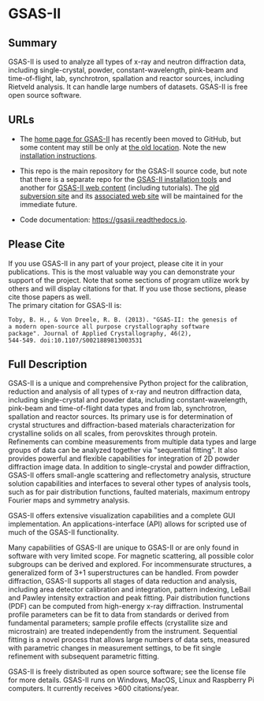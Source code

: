 # GSAS-II

<!--   commented out for now

[![Actions Status][actions-badge]][actions-link]
[![Documentation Status][rtd-badge]][rtd-link]

[![PyPI version][pypi-version]][pypi-link]
[![Conda-Forge][conda-badge]][conda-link]
[![PyPI platforms][pypi-platforms]][pypi-link]

[![GitHub Discussion][github-discussions-badge]][github-discussions-link]
--!>

<!-- SPHINX-START -->

<!-- prettier-ignore-start -->
[actions-badge]:            https://github.com/AdvancedPhotonSource/GSAS-II/workflows/CI/badge.svg
[actions-link]:             https://github.com/AdvancedPhotonSource/GSAS-II/actions
[conda-badge]:              https://img.shields.io/conda/vn/conda-forge/GSAS-II
[conda-link]:               https://github.com/conda-forge/GSAS-II-feedstock
[github-discussions-badge]: https://img.shields.io/static/v1?label=Discussions&message=Ask&color=blue&logo=github
[github-discussions-link]:  https://github.com/AdvancedPhotonSource/GSAS-II/discussions
[pypi-link]:                https://pypi.org/project/GSAS-II/
[pypi-platforms]:           https://img.shields.io/pypi/pyversions/GSAS-II
[pypi-version]:             https://img.shields.io/pypi/v/GSAS-II
[rtd-badge]:                https://readthedocs.org/projects/GSAS-II/badge/?version=latest
[rtd-link]:                 https://GSAS-II.readthedocs.io/en/latest/?badge=latest

<!-- prettier-ignore-end -->

## Summary
GSAS-II is used to analyze all types of x-ray and neutron
diffraction data, including single-crystal, powder, 
constant-wavelength, pink-beam and time-of-flight, lab,
synchrotron, spallation and reactor sources, including Rietveld
analysis. It can handle large numbers of datasets. 
GSAS-II is free open source software.

## URLs
* The
  [home page for GSAS-II](https://advancedphotonsource.github.io/GSAS-II-tutorials)
  has recently been moved to GitHub, but some content may still be
  only at
  [the old location](https://subversion.xray.aps.anl.gov/trac/pyGSAS).
  Note the new [installation instructions](https://advancedphotonsource.github.io/GSAS-II-tutorials/install.html).

* This repo is the main repository for the GSAS-II source code, but
  note that there is a separate repo for the 
  [GSAS-II installation tools](https://github.com/AdvancedPhotonSource/GSAS-II-buildtools)
  and another for
  [GSAS-II web content](https://github.com/AdvancedPhotonSource/GSAS-II-tutorials) (including tutorials). The
  [old subversion site](https://subversion.xray.aps.anl.gov/pyGSAS)
  and its
  [associated web site](https://subversion.xray.aps.anl.gov/trac/pyGSAS/browser)
  will be maintained for the immediate future. 
* Code documentation: https://gsasii.readthedocs.io.

## Please Cite
If you use GSAS-II in any part of your project, please cite it in your
publications. This is the most valuable way you can demonstrate your support of
the project.  Note that some sections of program utilize work by
others and will display citations for that. If you use those sections,
please cite those papers as well.  
The primary citation for GSAS-II is:

    Toby, B. H., & Von Dreele, R. B. (2013). "GSAS-II: the genesis of
    a modern open-source all purpose crystallography software
    package". Journal of Applied Crystallography, 46(2),
    544-549. doi:10.1107/S0021889813003531 

## Full Description
GSAS-II is a unique and comprehensive Python project for
the calibration, reduction and analysis of all types of x-ray and neutron
diffraction data, including single-crystal and powder data, including
constant-wavelength, pink-beam and time-of-flight data types and from lab,
synchrotron, spallation and reactor sources. Its primary use is for 
determination of crystal structures and diffraction-based materials
characterization for crystalline solids on all scales, from
perovskites through protein. Refinements can
combine measurements from multiple data types and large groups of data
can be analyzed together  via "sequential fitting". It also
provides powerful and flexible capabilities for integration of 2D
powder diffraction image data.
In addition to single-crystal and powder diffraction, GSAS-II
offers small-angle scattering and reflectometry analysis, structure
solution capabilities and interfaces to several other types of
analysis tools, such as for pair distribution functions, faulted
materials, maximum entropy Fourier maps and symmetry analysis.

GSAS-II offers extensive visualization
capabilities and a complete GUI implementation. An
applications-interface (API) allows for scripted use of much of the
GSAS-II functionality. 

Many capabilities of GSAS-II are unique to GSAS-II or are only found
in software with very limited scope. For magnetic scattering, all
possible color subgroups can be derived and explored. For
incommensurate structures, a generalized form of 3+1 superstructures
can be handled. From powder
diffraction, GSAS-II supports all stages of data reduction and
analysis, including area detector calibration and integration, pattern
indexing, LeBail and Pawley intensity extraction and peak
fitting. Pair distribution functions (PDF) can be computed from
high-energy x-ray diffraction. Instrumental profile parameters can be
fit to data from standards or derived from fundamental parameters;
sample profile effects (crystallite size and microstrain) are treated
independently from the instrument. Sequential fitting is a novel
process that allows
large numbers of data sets, 
measured with parametric changes in measurement settings, to be fit
single refinement with subsequent parametric fitting. 

GSAS-II is freely distributed as open source software; see the license file for
more details. GSAS-II runs on Windows,
MacOS, Linux and Raspberry Pi computers. It currently receives >600
citations/year. 

<!--   commented out for now
     Features
     --------

     * TODO
--!>
